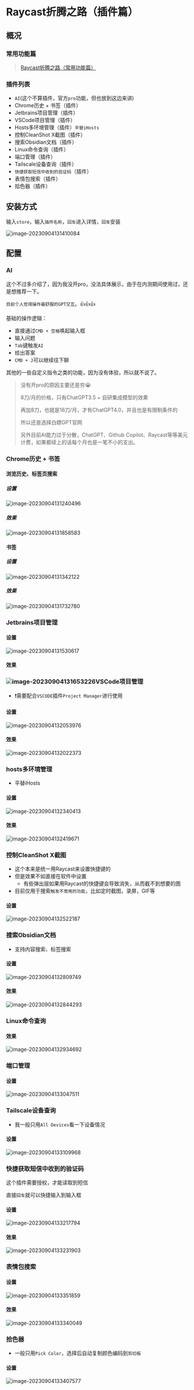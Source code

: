 # Raycast折腾之路（插件篇）

## 概况

### 常用功能篇

> [Raycast折腾之路（常用功能篇）](./Raycast折腾之路（常用功能篇）)

### 插件列表

- `AI`(这个不算插件，官方`pro`功能，但也放到这边来讲)
- Chrome历史 + 书签（插件）
- Jetbrains项目管理（插件）
- VSCode项目管理（插件）
- Hosts多环境管理（插件）`平替iHosts`
- 控制CleanShot X截图（插件）
- 搜索Obsidian文档（插件）
- Linux命令查询（插件）
- 端口管理（插件）
- Tailscale设备查询（插件）
- `快捷获取短信中收到的验证码`（插件）
- 表情包搜索（插件）
- 拾色器（插件）

## 安装方式

输入`store`，输入`插件名称`，`回车`进入详情，`回车`安装

![image-20230904131410084](./assets/image-20230904131410084.png)

## 配置

### AI

这个不过多介绍了，因为我没开pro，没法具体展示，由于在内测期间使用过，还是想推荐一下。

`目前个人觉得操作最舒服的GPT交互`。👍👍👍

基础的操作逻辑：

- 直接通过`CMD + 空格`唤起输入框
- 输入问题
- `Tab`键触发`AI`
- 给出答案
- `CMD + J`可以继续往下聊

其他的一些自定义指令之类的功能，因为没有体验，所以就不说了。

> 没有开pro的原因主要还是穷😭
>
> 8刀/月的价格，只有ChatGPT3.5 + 自研集成模型的效果
>
> 再加8刀，也就是16刀/月，才有ChatGPT4.0，并且也是有限制条件的
>
> 所以还是选择白嫖GPT官网
>
> 另外目前AI能力过于分散，ChatGPT、Github Copilot、Raycast等等美元计费，如果都续上的话每个月也是一笔不小的支出。

### Chrome历史 + 书签

#### 浏览历史、标签页搜索

##### 设置

![image-20230904131240496](./assets/image-20230904131240496.png)

##### 效果

![image-20230904131858583](./assets/image-20230904131858583.png)

#### 书签

##### 设置

![image-20230904131342122](./assets/image-20230904131342122.png)

##### 效果

![image-20230904131732780](./assets/image-20230904131732780.png)

### Jetbrains项目管理

#### 设置

![image-20230904131530617](./assets/image-20230904131530617.png)

#### 效果

### ![image-20230904131653226](./assets/image-20230904131653226.png)VSCode项目管理

- ❗需要配合`VSCODE`插件`Project Manager`进行使用

#### 设置

![image-20230904132053976](./assets/image-20230904132053976.png)

#### 效果

![image-20230904132022373](./assets/image-20230904132022373.png)

### hosts多环境管理

- 平替iHosts

#### 设置

![image-20230904132340413](./assets/image-20230904132340413.png)

#### 效果

![image-20230904132419671](./assets/image-20230904132419671.png)

### 控制CleanShot X截图

- 这个本来是统一用Raycast来设置快捷键的
- 但是效果不如直接在软件中设置
  - 有些弹出层如果用Raycast的快捷键会导致消失，从而截不到想要的图
- 目前仅用于搜索`触发不常用的功能`，比如定时截图，录屏，GIF等

#### 设置

![image-20230904132522187](./assets/image-20230904132522187.png)

### 搜索Obsidian文档

- 支持内容搜索、标签搜索

#### 设置

![image-20230904132809749](./assets/image-20230904132809749.png)

#### 效果

![image-20230904132844293](./assets/image-20230904132844293.png)

### Linux命令查询

#### 效果

![image-20230904132934692](./assets/image-20230904132934692.png)

### 端口管理

#### 设置

![image-20230904133047511](./assets/image-20230904133047511.png)

### Tailscale设备查询

- 我一般只用`All Devices`看一下设备情况

#### 设置

![image-20230904133109968](./assets/image-20230904133109968.png)

### 快捷获取短信中收到的验证码

这个插件需要授权，才能读取到短信

直接`回车`就可以快捷输入到输入框

#### 设置

![image-20230904133217794](./assets/image-20230904133217794.png)

#### 效果

![image-20230904133231903](./assets/image-20230904133231903.png)

### 表情包搜索

#### 设置

![image-20230904133351859](./assets/image-20230904133351859.png)

#### 效果

![image-20230904133340049](./assets/image-20230904133340049.png)

### 拾色器

- 一般只用`Pick Color`，选择后自动复制颜色编码到`剪切板`

#### 设置

![image-20230904133407577](./assets/image-20230904133407577.png)



<git-talk/>